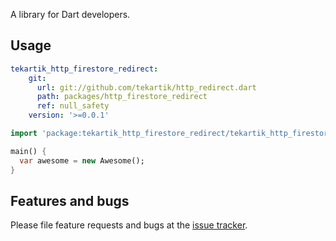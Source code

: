 A library for Dart developers.

## Usage

````yaml
tekartik_http_firestore_redirect:
    git:
      url: git://github.com/tekartik/http_redirect.dart
      path: packages/http_firestore_redirect
      ref: null_safety
    version: '>=0.0.1'
````

```dart
import 'package:tekartik_http_firestore_redirect/tekartik_http_firestore_redirect.dart';

main() {
  var awesome = new Awesome();
}
```

## Features and bugs

Please file feature requests and bugs at the [issue tracker][tracker].

[tracker]: http://example.com/issues/replaceme
